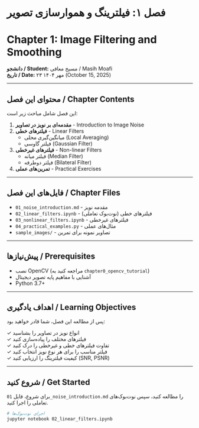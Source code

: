 # فصل ۱: فیلترینگ و هموارسازی تصویر
# Chapter 1: Image Filtering and Smoothing

**دانشجو / Student:** مسیح معافی / Masih Moafi  
**تاریخ / Date:** ۲۳ مهر ۱۴۰۴ (October 15, 2025)

---

## محتوای این فصل / Chapter Contents

این فصل شامل مباحث زیر است:

1. **مقدمه‌ای بر نویز در تصاویر** - Introduction to Image Noise
2. **فیلترهای خطی** - Linear Filters
   - میانگین‌گیری محلی (Local Averaging)
   - فیلتر گاوسی (Gaussian Filter)
3. **فیلترهای غیرخطی** - Non-linear Filters
   - فیلتر میانه (Median Filter)
   - فیلتر دوطرفه (Bilateral Filter)
4. **تمرین‌های عملی** - Practical Exercises

---

## فایل‌های این فصل / Chapter Files

- `01_noise_introduction.md` - مقدمه نویز
- `02_linear_filters.ipynb` - فیلترهای خطی (نوت‌بوک تعاملی)
- `03_nonlinear_filters.ipynb` - فیلترهای غیرخطی
- `04_practical_examples.py` - مثال‌های عملی
- `sample_images/` - تصاویر نمونه برای تمرین

---

## پیش‌نیازها / Prerequisites

- نصب OpenCV (مراجعه کنید به `chapter0_opencv_tutorial`)
- آشنایی با مفاهیم پایه تصویر دیجیتال
- Python 3.7+

---

## اهداف یادگیری / Learning Objectives

پس از مطالعه این فصل، شما قادر خواهید بود:

✓ انواع نویز در تصاویر را بشناسید  
✓ فیلترهای مختلف را پیاده‌سازی کنید  
✓ تفاوت فیلترهای خطی و غیرخطی را درک کنید  
✓ فیلتر مناسب را برای هر نوع نویز انتخاب کنید  
✓ کیفیت فیلترینگ را ارزیابی کنید (SNR, PSNR)

---

## شروع کنید / Get Started

برای شروع، فایل `01_noise_introduction.md` را مطالعه کنید، سپس نوت‌بوک‌های تعاملی را اجرا کنید.

```bash
# اجرای نوت‌بوک‌ها
jupyter notebook 02_linear_filters.ipynb
```
